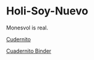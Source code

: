 # Holi-Soy-Nuevo
Monesvol is real.

[Cudernito](https://nbviewer.jupyter.org/github/Pepe20201/Holi-Soy-Nuevo/blob/master/Cuadernito_Test.ipynb)

[Cuadernito Binder](https://mybinder.org/v2/gh/Pepe20201/Holi-Soy-Nuevo/ae8c0225b7d85d399be316c722d5775ec04eb147?urlpath=lab%2Ftree%2FCuadernito_Test.ipynb)
